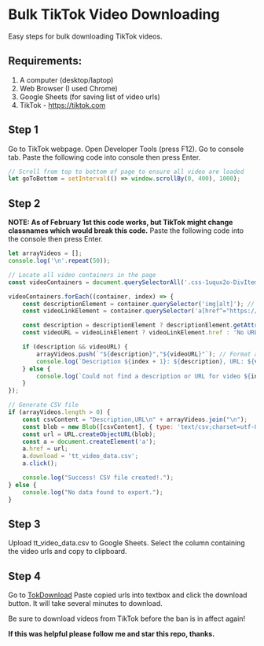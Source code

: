 # Bulk TikTok Video Downloading
Easy steps for bulk downloading TikTok videos.

## Requirements:
1. A computer (desktop/laptop)
2. Web Browser (I used Chrome)
3. Google Sheets (for saving list of video urls)
4. TikTok - https://tiktok.com

## Step 1
Go to TikTok webpage. Open Developer Tools (press F12). Go to console tab.
Paste the following code into console then press Enter.

```jsx
// Scroll from top to bottom of page to ensure all video are loaded
let goToBottom = setInterval(() => window.scrollBy(0, 400), 1000);
```

## Step 2
**NOTE: As of February 1st this code works, but TikTok might change classnames which would break this code.**
Paste the following code into the console then press Enter.

```jsx
let arrayVideos = [];
console.log('\n'.repeat(50));

// Locate all video containers in the page
const videoContainers = document.querySelectorAll('.css-1uqux2o-DivItemContainerV2'); // This miay need to be changed

videoContainers.forEach((container, index) => {
    const descriptionElement = container.querySelector('img[alt]'); // Locate <img> tag that has alt attribute with description
    const videoLinkElement = container.querySelector('a[href^="https://www.tiktok.com/"]'); // Find the <a> tag with the video URL

    const description = descriptionElement ? descriptionElement.getAttribute('alt').trim() : 'No description'; // Extract description if it exists
    const videoURL = videoLinkElement ? videoLinkElement.href : 'No URL'; // Extract URL or default

    if (description && videoURL) {
        arrayVideos.push(`"${description}","${videoURL}"`); // Format as CSV
        console.log(`Description ${index + 1}: ${description}, URL: ${videoURL}`);
    } else {
        console.log(`Could not find a description or URL for video ${index + 1}.`);
    }
});

// Generate CSV file
if (arrayVideos.length > 0) {
    const csvContent = "Description,URL\n" + arrayVideos.join("\n");
    const blob = new Blob([csvContent], { type: 'text/csv;charset=utf-8;' });
    const url = URL.createObjectURL(blob);
    const a = document.createElement('a');
    a.href = url;
    a.download = 'tt_video_data.csv';
    a.click();

    console.log("Success! CSV file created!.");
} else {
    console.log("No data found to export.");
}
```

## Step 3
Upload tt_video_data.csv to Google Sheets. Select the column containing the video urls and copy to clipboard.


## Step 4
Go to [TokDownload](https://www.tokdownload.com) Paste copied urls into textbox and click the download button.
It will take several minutes to download.

Be sure to download videos from TikTok before the ban is in affect again!

**If this was helpful please follow me and star this repo, thanks.**


